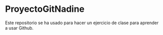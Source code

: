 # ProyectoGitNadine

Este repositorio se ha usado para hacer un ejercicio de clase para aprender a usar Github.
